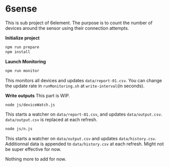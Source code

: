 # 6sense

This is sub project of 6element. The purpose is to count the number of devices around the sensor using their connection attempts.

**Initialize project**

```bash
npm run prepare
npm install
```

**Launch Monitoring**
```bash
npm run monitor
```
This monitors all devices and updates ```data/report-01.csv```.
You can change the update rate in ```runMonitoring.sh``` at ```write-interval```(in seconds).

**Write outputs**
This part is WIP.

```bash
node js/deviceWatch.js
```
This starts a watcher on ```data/report-01.csv```, and updates ```data/output.csv```.
```data/output.csv``` is replaced at each refresh.

```bash
node js/n.js
```
This starts a watcher on ```data/output.csv``` and updates ```data/history.csv```.
Additionnal data is appended to ```data/history.csv``` at each refresh.
Might not be super effective for now.


Nothing more to add for now.
